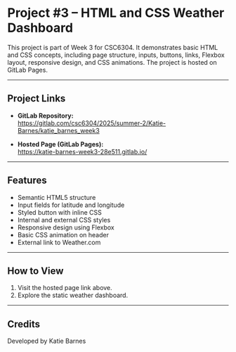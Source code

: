 # Project #3 – HTML and CSS Weather Dashboard

This project is part of Week 3 for CSC6304. It demonstrates basic HTML and CSS concepts, including page structure, inputs, buttons, links, Flexbox layout, responsive design, and CSS animations. The project is hosted on GitLab Pages.

---

## **Project Links**

- **GitLab Repository:**  
https://gitlab.com/csc6304/2025/summer-2/Katie-Barnes/katie_barnes_week3

- **Hosted Page (GitLab Pages):**  
https://katie-barnes-week3-28e511.gitlab.io/

---

## **Features**
- Semantic HTML5 structure
- Input fields for latitude and longitude
- Styled button with inline CSS
- Internal and external CSS styles
- Responsive design using Flexbox
- Basic CSS animation on header
- External link to Weather.com

---

## **How to View**
1. Visit the hosted page link above.
2. Explore the static weather dashboard.

---

## **Credits**
Developed by Katie Barnes
